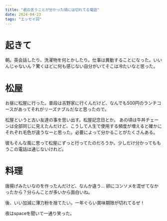 ```yaml
---
title: "君の言うことが分かった頃には切れてる電話"
date: 2024-04-23
tags: "エッセイ回"
---
```


# 起きて
朝。英会話したり、洗濯物を何とかしたり。仕事は異動することになった。いいんじゃないん？驚くほどに何も感じない自分がいてそこは冷たいなと思った。

# 松屋
お昼に松屋に行った。普段は吉野家に行くんだけど、なんでも500円のランチコースがあってそれがリーズナブルだなと思ったので。

松屋というと古い友達の事を思い出す。松屋記念日とか。
あの頃は牛丼チェーンは全部同じに見えたんだけど、こうして人生で使用する頻度が増えると確かにそれぞれ毛色が違うなーと思った。必要によって分かることがたくさんある。

彼もそんな風に思って松屋にずっと行ってたのだろうか。少しだけ分かってももうこの電話は通じないけれど。

# 料理
唐揚げみたいなのを作ったんだけど、なんか違う... 卵にコンソメを混ぜてなかったから？分らんことが多いから面白いね。

後、いい加減に薄力粉を捨てたい。一年ぐらい賞味期限が切れてるぜ！

夜はspaceを聞いて一通り笑った。